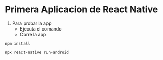 # Primera Aplicacion de React Native

1. Para probar la app <br />
    * Ejecuta el comando
    * Corre la app

```
npm install
```



```
npx react-native run-android
```

